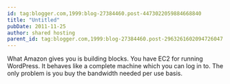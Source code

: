 ```yaml
---
id: tag:blogger.com,1999:blog-27384460.post-4473022059884668840
title: "Untitled"
pubDate: 2011-11-25
author: shared hosting
parent_id: tag:blogger.com,1999:blog-27384460.post-2963261602094726047
---
```


What Amazon gives you is building blocks. You have EC2 for running WordPress. It behaves like a complete machine which you can log in to. The only problem is you buy the bandwidth needed per use basis.
